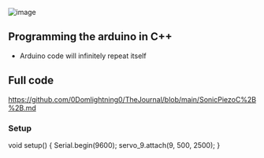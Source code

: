 ![image](https://github.com/0Domlightning0/TheJournal/assets/99225898/e829030e-e1ab-4974-8c64-6d2b217b160d)


## Programming the arduino in C++

- Arduino code will infinitely repeat itself


## Full code

https://github.com/0Domlightning0/TheJournal/blob/main/SonicPiezoC%2B%2B.md

### Setup 

void setup()
{
  Serial.begin(9600);
  servo_9.attach(9, 500, 2500);
}

